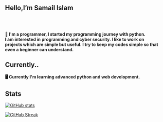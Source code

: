 
 
<h2>Hello,I’m Samail Islam</h2> <br>

 <br><b>👋 I'm a programmer, I started my programming journey with python.<br>I am interested in programming and cyber security. I like to work on projects which are simple but useful. I try to keep my codes simple so that even a beginner can understand. </b><br>
<h2>Currently..</h2>
<b>🖥 Currently I'm learning advanced python and web development. </b>
<h2>Stats</h2>

[![GitHub stats](https://github-readme-stats.vercel.app/api?username=samail-islam&show_icons=true&theme=github_dark&show=prs_merged&rank_icon=github)](https://github.com/anuraghazra/github-readme-stats)
 
 [![GitHub Streak](https://nirzak-streak-stats.vercel.app?user=samail-islam&theme=github-dark-blue)](https://git.io/streak-stats)
 </body>
 

<!--
